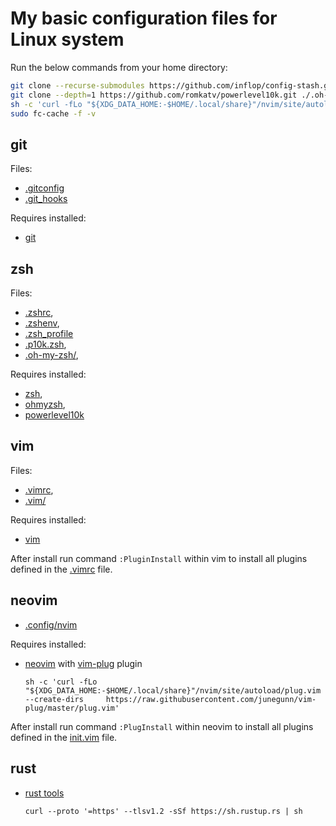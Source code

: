 # My basic configuration files for Linux system

Run the below commands from your home directory:

```sh
git clone --recurse-submodules https://github.com/inflop/config-stash.git ~/
git clone --depth=1 https://github.com/romkatv/powerlevel10k.git ./.oh-my-zsh/custom/themes/powerlevel10k
sh -c 'curl -fLo "${XDG_DATA_HOME:-$HOME/.local/share}"/nvim/site/autoload/plug.vim --create-dirs     https://raw.githubusercontent.com/junegunn/vim-plug/master/plug.vim'
sudo fc-cache -f -v
```

## git

Files:

- [.gitconfig](./.gitconfig)
- [.git_hooks](./.git_hooks/)

Requires installed:

- [git](https://git-scm.com/)

## zsh

Files:

- [.zshrc](./.zshrc),
- [.zshenv](./.zshenv),
- [.zsh_profile](./.zsh_profile)
- [.p10k.zsh](./.p10k.zsh),
- [.oh-my-zsh/](./.oh-my-zsh),

Requires installed:
- [zsh](https://www.zsh.org/),
- [ohmyzsh](https://github.com/ohmyzsh/ohmyzsh),
- [powerlevel10k](https://github.com/romkatv/powerlevel10k)

## vim

Files:

- [.vimrc](./.vimrc),
- [.vim/](./.vim)

Requires installed:

- [vim](https://www.vim.org/)

After install run command `:PluginInstall` within vim to install all plugins defined in the [.vimrc](./.vimrc) file.

## neovim

- [.config/nvim](./.config/nvim)

Requires installed:

- [neovim](https://neovim.io/) with [vim-plug](https://github.com/junegunn/vim-plug) plugin

  `sh -c 'curl -fLo "${XDG_DATA_HOME:-$HOME/.local/share}"/nvim/site/autoload/plug.vim --create-dirs     https://raw.githubusercontent.com/junegunn/vim-plug/master/plug.vim'`

After install run command `:PlugInstall` within neovim to install all plugins defined in the [init.vim](./.config/nvim/init.vim) file.

## rust

- [rust tools](https://www.rust-lang.org/)

  `curl --proto '=https' --tlsv1.2 -sSf https://sh.rustup.rs | sh`
